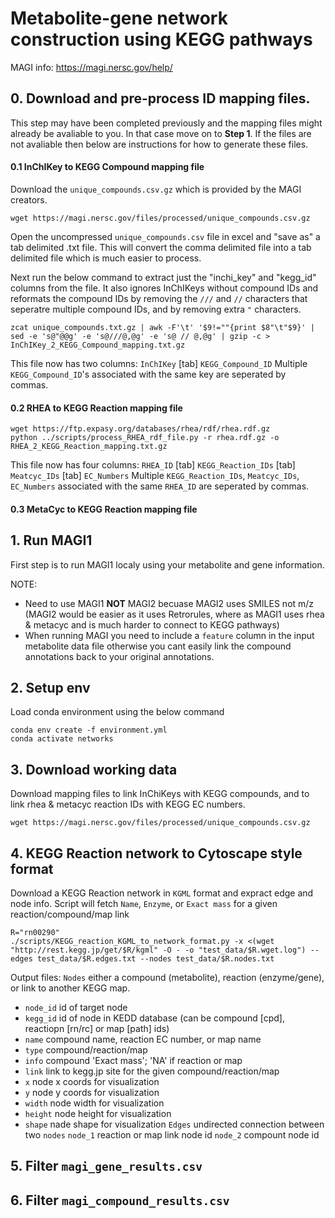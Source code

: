 # Metabolite-gene network construction using KEGG pathways

MAGI info: https://magi.nersc.gov/help/

## 0. Download and pre-process ID mapping files.
This step may have been completed previously and the mapping files might already be avaliable to you. 
In that case move on to **Step 1**. If the files are not avaliable then below are instructions for how to generate these files.

#### 0.1 InChIKey to KEGG Compound mapping file
Download the `unique_compounds.csv.gz` which is provided by the MAGI creators. 
```
wget https://magi.nersc.gov/files/processed/unique_compounds.csv.gz
```
Open the uncompressed `unique_compounds.csv` file in excel and "save as" a tab delimited .txt file. 
This will convert the comma delimited file into a tab delimited file which is much easier to process.

Next run the below command to extract just the "inchi_key" and "kegg_id" columns from the file. 
It also ignores InChIKeys without compound IDs and reformats the compound IDs by removing the `///` and ` // ` characters that seperatre multiple compound IDs, and by removing extra `"` characters.
```
zcat unique_compounds.txt.gz | awk -F'\t' '$9!=""{print $8"\t"$9}' | sed -e 's@"@@g' -e 's@///@,@g' -e 's@ // @,@g' | gzip -c > InChIKey_2_KEGG_Compound_mapping.txt.gz
```
This file now has two columns: `InChIKey` [tab] `KEGG_Compound_ID`
Multiple `KEGG_Compound_ID`'s associated with the same key are seperated by commas.

#### 0.2 RHEA to KEGG Reaction mapping file

```
wget https://ftp.expasy.org/databases/rhea/rdf/rhea.rdf.gz
python ../scripts/process_RHEA_rdf_file.py -r rhea.rdf.gz -o RHEA_2_KEGG_Reaction_mapping.txt.gz
```
This file now has four columns: `RHEA_ID` [tab] `KEGG_Reaction_IDs` [tab] `Meatcyc_IDs` [tab] `EC_Numbers`
Multiple `KEGG_Reaction_IDs`, `Meatcyc_IDs`, `EC_Numbers` associated with the same `RHEA_ID` are seperated by commas.

#### 0.3 MetaCyc to KEGG Reaction mapping file




## 1. Run MAGI1
First step is to run MAGI1 localy using your metabolite and gene information. 

NOTE: 
 - Need to use MAGI1 **NOT** MAGI2 becuase MAGI2 uses SMILES not m/z (MAGI2 would be easier as it uses Retrorules, where as MAGI1 uses rhea & metacyc and is much harder to connect to KEGG pathways)
 - When running MAGI you need to include a `feature` column in the input metabolite data file otherwise you cant easily link the compound annotations back to your original annotations.

## 2. Setup env
Load conda environment using the below command
```
conda env create -f environment.yml
conda activate networks
```

## 3. Download working data
Download mapping files to link InChiKeys with KEGG compounds, and to link rhea & metacyc reaction IDs with KEGG EC numbers.

```
wget https://magi.nersc.gov/files/processed/unique_compounds.csv.gz

```

## 4. KEGG Reaction network to Cytoscape style format

Download a KEGG Reaction network in `KGML` format and expract edge and node info.
Script will fetch `Name`, `Enzyme`, or `Exact mass` for a given reaction/compound/map link

```
R="rn00290"
./scripts/KEGG_reaction_KGML_to_network_format.py -x <(wget "http://rest.kegg.jp/get/$R/kgml" -O - -o "test_data/$R.wget.log") --edges test_data/$R.edges.txt --nodes test_data/$R.nodes.txt
```
Output files:
`Nodes` either a compound (metabolite), reaction (enzyme/gene), or link to another KEGG map.
 - `node_id` id of target node
 - `kegg_id` id of node in KEDD database (can be compound [cpd], reactiopn [rn/rc] or map [path] ids)
 - `name` compound name, reaction EC number, or map name
 - `type` compound/reaction/map
 - `info` compound 'Exact mass'; 'NA' if reaction or map
 - `link` link to kegg.jp site for the given compound/reaction/map
 - `x` node x coords for visualization
 - `y` node y coords for visualization
 - `width` node width for visualization
 - `height` node height for visualization
 - `shape` nade shape for visualization
`Edges` undirected connection between two `nodes`
        `node_1` reaction or map link node id
        `node_2` compount node id

## 5. Filter `magi_gene_results.csv`



## 6. Filter `magi_compound_results.csv`


